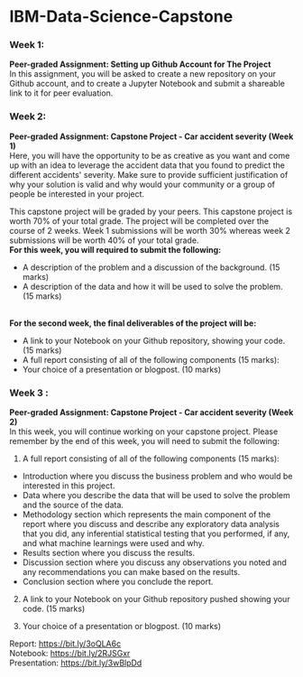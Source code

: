 # IBM-Data-Science-Capstone


### Week 1:
**Peer-graded Assignment: Setting up Github Account for The Project**\
In this assignment, you will be asked to create a new repository on your Github account, and to create a Jupyter Notebook and submit a shareable link to it for peer evaluation.


### Week 2:
**Peer-graded Assignment: Capstone Project - Car accident severity (Week 1)**\
Here, you will have the opportunity to be as creative as you want and come up with an idea to leverage the accident data that you found to predict the different accidents' severity. Make sure to provide sufficient justification of why your solution is valid and why would your community or a group of people be interested in your project.

This capstone project will be graded by your peers. This capstone project is worth 70% of your total grade. The project will be completed over the course of 2 weeks. Week 1 submissions will be worth 30% whereas week 2 submissions will be worth 40% of your total grade.
\
**For this week, you will required to submit the following:**
+ A description of the problem and a discussion of the background. (15 marks)
+ A description of the data and how it will be used to solve the problem. (15 marks)

\
**For the second week, the final deliverables of the project will be:**
+ A link to your Notebook on your Github repository, showing your code. (15 marks)
+ A full report consisting of all of the following components (15 marks):
+ Your choice of a presentation or blogpost. (10 marks)


### Week 3 :
**Peer-graded Assignment: Capstone Project - Car accident severity (Week 2)**\
In this week, you will continue working on your capstone project. Please remember by the end of this week, you will need to submit the following:

1. A full report consisting of all of the following components (15 marks):
+ Introduction where you discuss the business problem and who would be interested in this project.
+ Data where you describe the data that will be used to solve the problem and the source of the data.
+ Methodology section which represents the main component of the report where you discuss and describe any exploratory data analysis that you did, any inferential statistical testing that you performed, if any, and what machine learnings were used and why.
+ Results section where you discuss the results.
+ Discussion section where you discuss any observations you noted and any recommendations you can make based on the results.
+ Conclusion section where you conclude the report.

2. A link to your Notebook on your Github repository pushed showing your code. (15 marks)

3. Your choice of a presentation or blogpost. (10 marks)

Report: https://bit.ly/3oQLA6c \
Notebook: https://bit.ly/2RJSGxr \
Presentation: https://bit.ly/3wBlpDd
